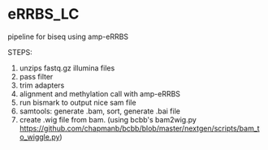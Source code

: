eRRBS_LC
========

pipeline for biseq using amp-eRRBS

STEPS:
1) unzips fastq.gz illumina files
2) pass filter
3) trim adapters
4) alignment and methylation call with amp-eRRBS
5) run bismark to output nice sam file
6) samtools: generate .bam, sort, generate .bai file
7) create .wig file from bam. (using bcbb's bam2wig.py https://github.com/chapmanb/bcbb/blob/master/nextgen/scripts/bam_to_wiggle.py)
